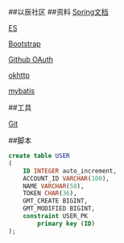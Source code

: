 ##以辰社区
##资料
[Spring文档](https://spring.io/guides)

[ES](https://elasticsearch.cn/)

[Bootstrap](https://v3.bootcss.com/)

[Github OAuth](https://developer.github.com/v3/guides/managing-deploy-keys/#deploy-keys)

[okhttp](https://square.github.io/okhttp/)

[mybatis](http://www.mybatis.org/spring-boot-starter/mybatis-spring-boot-autoconfigure/)

##工具

[Git](https://git-scm.comg)

##脚本
```sql
create table USER
(
	ID INTEGER auto_increment,
	ACCOUNT_ID VARCHAR(100),
	NAME VARCHAR(50),
	TOKEN CHAR(36),
	GMT_CREATE BIGINT,
	GMT_MODIFIED BIGINT,
	constraint USER_PK
		primary key (ID)
);
```

 